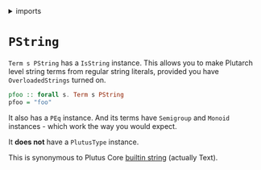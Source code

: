 <details>
<summary> imports </summary>
<p>

```haskell
{-# LANGUAGE OverloadedStrings #-}

module Plutarch.Docs.PString (pfoo) where 
import Plutarch.Prelude
```

</p>
</details>

# `PString`

`Term s PString` has a `IsString` instance. This allows you to make Plutarch level string terms from regular string literals, provided you have `OverloadedStrings` turned on.

```haskell
pfoo :: forall s. Term s PString
pfoo = "foo"
```

It also has a `PEq` instance. And its terms have `Semigroup` and `Monoid` instances - which work the way you would expect.

It **does not** have a `PlutusType` instance.

This is synonymous to Plutus Core [builtin string](https://playground.plutus.iohkdev.io/doc/haddock/plutus-tx/html/PlutusTx-Builtins.html#t:BuiltinString) (actually Text).
